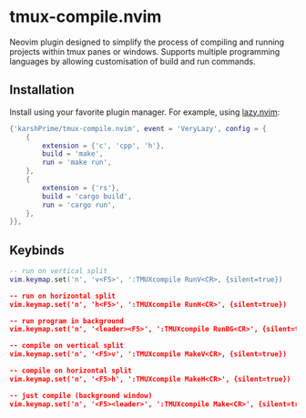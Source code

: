 # tmux-compile.nvim

Neovim plugin designed to simplify the process of compiling and running projects
within tmux panes or windows. Supports multiple programming languages by
allowing customisation of build and run commands.


## Installation

Install using your favorite plugin manager. For example, using
[lazy.nvim](https://github.com/folke/lazy.nvim):
```lua
{'karshPrime/tmux-compile.nvim', event = 'VeryLazy', config = {
    {
        extension = {'c', 'cpp', 'h'},
        build = 'make',
        run = 'make run',
    },
    {
        extension = {'rs'},
        build = 'cargo build',
        run = 'cargo run',
    },
}},
```

## Keybinds

```lua
-- run on vertical split
vim.keymap.set('n', 'v<F5>', ':TMUXcompile RunV<CR>, {silent=true})

-- run on horizontal split
vim.keymap.set('n', 'h<F5>', ':TMUXcompile RunH<CR>', {silent=true})

-- run program in background
vim.keymap.set('n', '<leader><F5>', ':TMUXcompile RunBG<CR>', {silent=true})

-- compile on vertical split
vim.keymap.set('n', '<F5>v', ':TMUXcompile MakeV<CR>, {silent=true})

-- compile on horizontal split
vim.keymap.set('n', '<F5>h', ':TMUXcompile MakeH<CR>', {silent=true})

-- just compile (background window)
vim.keymap.set('n', '<F5><leader>', ':TMUXcompile Make<CR>', {silent=true})

```
